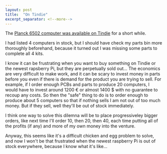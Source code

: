 ```yaml
---
layout: post
title:  "On Tindie"
excerpt_separator: <!--more-->
---
```


The [Planck 6502 computer was available on Tindie](https://www.tindie.com/products/jfoucher/planck-6502-computer/) for a short while.

I had listed 4 computers in stock, but I should have check my parts bin more thoroughly beforehand, because it turned out I was missing some parts to complete all 4 kits.
<!--more-->

I know it can be frustrating when you want to buy something on Tindie or the newest rapsberry Pi, but they are perpetually sold out...
The economics are very difficult to make work, and it can be scary to invest money in parts before you even if there is demand for the product you are trying to sell. For example, if I order enough PCBs and parts to produce 20 computers, I would have to invest around 1200 € or almost 1400 $ with no guarantee to recoup any costs.
So then the "safe" thing to do is to order enough to produce about 5 computers so that if nothing sells I am not out of too much money. But if they sell, well they'll be out of stock immediately.

I think one way to solve this dilemna will be to place progressiveley bigger orders, like next time I'll order 10, then 20, then 40, each time putting all of the profits (if any) and more of my own money into the venture. 

Anyway, this seems like it's a difficult chicken and egg problem to solve, and now I won't be that frustrated when the newest raspberry Pi is out of stock everywhere, because I know what it's like...






